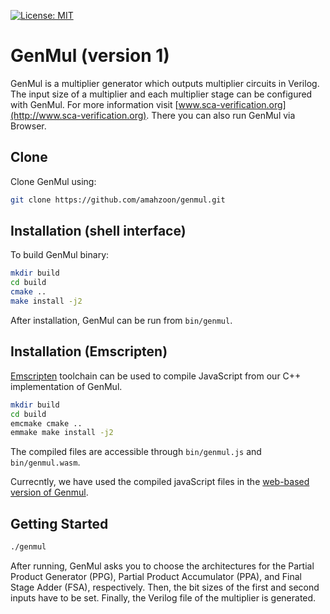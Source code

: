 [![License: MIT](https://img.shields.io/badge/License-MIT-yellow.svg)](https://opensource.org/licenses/MIT)

# GenMul (version 1)

GenMul is a multiplier generator which outputs multiplier circuits in Verilog. The input size of a multiplier and each multiplier stage can be configured with GenMul. For more information visit [www.sca-verification.org](http://www.sca-verification.org). There you can also run GenMul via Browser.

## Clone

Clone GenMul using:

```bash
git clone https://github.com/amahzoon/genmul.git
```

## Installation (shell interface)

To build GenMul binary:

```bash
mkdir build
cd build
cmake ..
make install -j2
```

After installation, GenMul can be run from `bin/genmul`. 

## Installation (Emscripten)

[Emscripten](https://emscripten.org/) toolchain can be used to compile JavaScript from our C++ implementation of GenMul.

```bash
mkdir build
cd build
emcmake cmake ..
emmake make install -j2
```

The compiled files are accessible through `bin/genmul.js` and `bin/genmul.wasm`.

Currecntly, we have used the compiled javaScript files in the [web-based version of Genmul](http://www.sca-verification.org/genmul).

## Getting Started

```bash
./genmul
```

After running, GenMul asks you to choose the architectures for the Partial Product Generator (PPG), Partial Product Accumulator (PPA), and Final Stage Adder (FSA), respectively. Then, the bit sizes of the first and second inputs have to be set. Finally, the Verilog file of the multiplier is generated.

